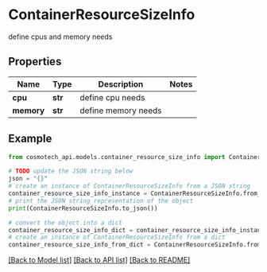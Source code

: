 # ContainerResourceSizeInfo

define cpus and memory needs

## Properties

Name | Type | Description | Notes
------------ | ------------- | ------------- | -------------
**cpu** | **str** | define cpu needs | 
**memory** | **str** | define memory needs | 

## Example

```python
from cosmotech_api.models.container_resource_size_info import ContainerResourceSizeInfo

# TODO update the JSON string below
json = "{}"
# create an instance of ContainerResourceSizeInfo from a JSON string
container_resource_size_info_instance = ContainerResourceSizeInfo.from_json(json)
# print the JSON string representation of the object
print(ContainerResourceSizeInfo.to_json())

# convert the object into a dict
container_resource_size_info_dict = container_resource_size_info_instance.to_dict()
# create an instance of ContainerResourceSizeInfo from a dict
container_resource_size_info_from_dict = ContainerResourceSizeInfo.from_dict(container_resource_size_info_dict)
```
[[Back to Model list]](../README.md#documentation-for-models) [[Back to API list]](../README.md#documentation-for-api-endpoints) [[Back to README]](../README.md)


